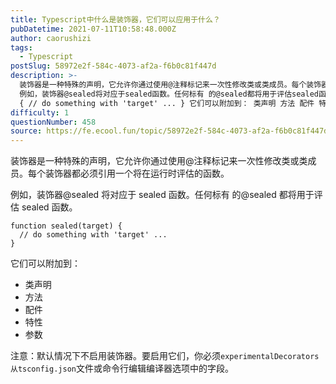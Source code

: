 ```yaml
---
title: Typescript中什么是装饰器，它们可以应用于什么？
pubDatetime: 2021-07-11T10:58:48.000Z
author: caorushizi
tags:
  - Typescript
postSlug: 58972e2f-584c-4073-af2a-f6b0c81f447d
description: >-
  装饰器是一种特殊的声明，它允许你通过使用@注释标记来一次性修改类或类成员。每个装饰器都必须引用一个将在运行时评估的函数。
  例如，装饰器@sealed将对应于sealed函数。任何标有 的@sealed都将用于评估sealed函数。 function sealed(target)
  { // do something with 'target' ... } 它们可以附加到： 类声明 方法 配件 特性
difficulty: 1
questionNumber: 458
source: https://fe.ecool.fun/topic/58972e2f-584c-4073-af2a-f6b0c81f447d
---
```


装饰器是一种特殊的声明，它允许你通过使用@<name>注释标记来一次性修改类或类成员。每个装饰器都必须引用一个将在运行时评估的函数。

例如，装饰器@sealed 将对应于 sealed 函数。任何标有 的@sealed 都将用于评估 sealed 函数。

```
function sealed(target) {
  // do something with 'target' ...
}
```

它们可以附加到：

- 类声明
- 方法
- 配件
- 特性
- 参数

注意：默认情况下不启用装饰器。要启用它们，你必须`experimentalDecorators从tsconfig.json`文件或命令行编辑编译器选项中的字段。
